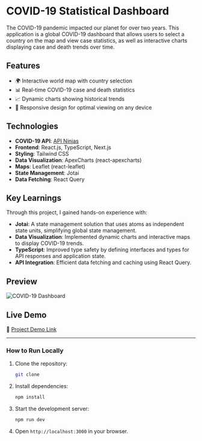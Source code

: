 # COVID-19 Statistical Dashboard  

The COVID-19 pandemic impacted our planet for over two years. This application is a global COVID-19 dashboard that allows users to select a country on the map and view case statistics, as well as interactive charts displaying case and death trends over time.  

## Features  

- 🌍 Interactive world map with country selection  
- 📊 Real-time COVID-19 case and death statistics  
- 📈 Dynamic charts showing historical trends  
- 📱 Responsive design for optimal viewing on any device  

## Technologies  

- **COVID-19 API**: [API Ninjas](https://api-ninjas.com/)  
- **Frontend**: React.js, TypeScript, Next.js  
- **Styling**: Tailwind CSS  
- **Data Visualization**: ApexCharts (react-apexcharts)  
- **Maps**: Leaflet (react-leaflet)  
- **State Management**: Jotai  
- **Data Fetching**: React Query  

## Key Learnings  

Through this project, I gained hands-on experience with:  

- **Jotai**: A state management solution that uses atoms as independent state units, simplifying global state management.  
- **Data Visualization**: Implemented dynamic charts and interactive maps to display COVID-19 trends.  
- **TypeScript**: Improved type safety by defining interfaces and types for API responses and application state.  
- **API Integration**: Efficient data fetching and caching using React Query.  

## Preview  

![COVID-19 Dashboard](https://github.com/user-attachments/assets/57958dd0-bbbc-463f-80eb-e569516599ef)  

## Live Demo  

🔗 [Project Demo Link](https://statistic-map.vercel.app/)

---

### How to Run Locally  

1. Clone the repository:  
   ```sh
   git clone 
   ```
2. Install dependencies:  
   ```sh
   npm install
   ```
3. Start the development server:  
   ```sh
   npm run dev
   ```
4. Open `http://localhost:3000` in your browser.  
